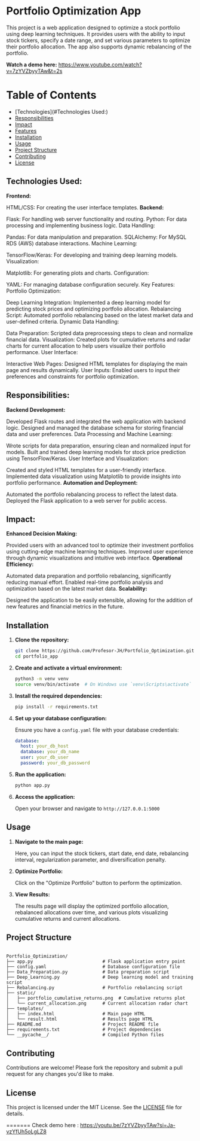 # Portfolio Optimization App

This project is a web application designed to optimize a stock portfolio using deep learning techniques. It provides users with the ability to input stock tickers, specify a date range, and set various parameters to optimize their portfolio allocation. The app also supports dynamic rebalancing of the portfolio.

**Watch a demo here:** https://www.youtube.com/watch?v=7zYVZbyyTAw&t=2s


# Table of Contents

- [Technologies](#Technologies Used:)
- [Responsibilities](#Responsibilities)
- [Impact](#Impact)
- [Features](#features)
- [Installation](#installation)
- [Usage](#usage)
- [Project Structure](#project-structure)
- [Contributing](#contributing)
- [License](#license)


## Technologies Used:
**Frontend:**

HTML/CSS: For creating the user interface templates.
**Backend:**

Flask: For handling web server functionality and routing.
Python: For data processing and implementing business logic.
Data Handling:

Pandas: For data manipulation and preparation.
SQLAlchemy: For MySQL RDS (AWS) database interactions.
Machine Learning:

TensorFlow/Keras: For developing and training deep learning models.
Visualization:

Matplotlib: For generating plots and charts.
Configuration:

YAML: For managing database configuration securely.
Key Features:
Portfolio Optimization:

Deep Learning Integration: Implemented a deep learning model for predicting stock prices and optimizing portfolio allocation.
Rebalancing Script: Automated portfolio rebalancing based on the latest market data and user-defined criteria.
Dynamic Data Handling:

Data Preparation: Scripted data preprocessing steps to clean and normalize financial data.
Visualization: Created plots for cumulative returns and radar charts for current allocation to help users visualize their portfolio performance.
User Interface:

Interactive Web Pages: Designed HTML templates for displaying the main page and results dynamically.
User Inputs: Enabled users to input their preferences and constraints for portfolio optimization.

## Responsibilities:
**Backend Development:**

Developed Flask routes and integrated the web application with backend logic.
Designed and managed the database schema for storing financial data and user preferences.
Data Processing and Machine Learning:

Wrote scripts for data preparation, ensuring clean and normalized input for models.
Built and trained deep learning models for stock price prediction using TensorFlow/Keras.
User Interface and Visualization:

Created and styled HTML templates for a user-friendly interface.
Implemented data visualization using Matplotlib to provide insights into portfolio performance.
**Automation and Deployment:**

Automated the portfolio rebalancing process to reflect the latest data.
Deployed the Flask application to a web server for public access.

## Impact:
**Enhanced Decision Making:**

Provided users with an advanced tool to optimize their investment portfolios using cutting-edge machine learning techniques.
Improved user experience through dynamic visualizations and intuitive web interface.
**Operational Efficiency:**

Automated data preparation and portfolio rebalancing, significantly reducing manual effort.
Enabled real-time portfolio analysis and optimization based on the latest market data.
**Scalability:**

Designed the application to be easily extensible, allowing for the addition of new features and financial metrics in the future.


## Installation

1. **Clone the repository:**

    ```bash
    git clone https://github.com/Profesor-JH/Portfolio_Optimization.git
    cd portfolio_app
    ```

2. **Create and activate a virtual environment:**

    ```bash
    python3 -m venv venv
    source venv/bin/activate  # On Windows use `venv\Scripts\activate`
    ```

3. **Install the required dependencies:**

    ```bash
    pip install -r requirements.txt
    ```

4. **Set up your database configuration:**

    Ensure you have a `config.yaml` file with your database credentials:

    ```yaml
    database:
      host: your_db_host
      database: your_db_name
      user: your_db_user
      password: your_db_password
    ```

5. **Run the application:**

    ```bash
    python app.py
    ```

6. **Access the application:**

    Open your browser and navigate to `http://127.0.0.1:5000`

## Usage

1. **Navigate to the main page:**

    Here, you can input the stock tickers, start date, end date, rebalancing interval, regularization parameter, and diversification penalty.

2. **Optimize Portfolio:**

    Click on the "Optimize Portfolio" button to perform the optimization.

3. **View Results:**

    The results page will display the optimized portfolio allocation, rebalanced allocations over time, and various plots visualizing cumulative returns and current allocations.

## Project Structure

```

Portfolio_Optimization/
├── app.py                          # Flask application entry point
├── config.yaml                     # Database configuration file
├── Data_Preparation.py             # Data preparation script
├── Deep_Learning.py                # Deep learning model and training script
├── Rebalancing.py                  # Portfolio rebalancing script
├── static/
│   ├── portfolio_cumulative_returns.png  # Cumulative returns plot
│   └── current_allocation.png      # Current allocation radar chart
├── templates/
│   ├── index.html                  # Main page HTML
│   └── result.html                 # Results page HTML
├── README.md                       # Project README file
├── requirements.txt                # Project dependencies
└── __pycache__/                    # Compiled Python files

```

## Contributing

Contributions are welcome! Please fork the repository and submit a pull request for any changes you'd like to make.

## License

This project is licensed under the MIT License. See the [LICENSE](LICENSE) file for details.

=======
Check demo here : https://youtu.be/7zYVZbyyTAw?si=Ja-vzYfUh5oLgLZ8

